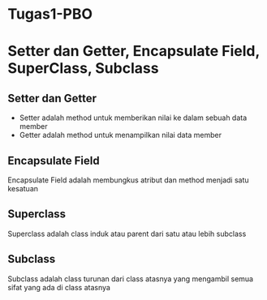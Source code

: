 # Tugas1-PBO
# Setter dan Getter, Encapsulate Field, SuperClass, Subclass

## Setter dan Getter

*  Setter adalah method untuk memberikan nilai ke dalam sebuah data member
*  Getter adalah method untuk menampilkan nilai data member

## Encapsulate Field

Encapsulate Field adalah membungkus atribut dan method menjadi satu kesatuan

## Superclass

Superclass adalah class induk atau parent dari satu atau lebih subclass

## Subclass

Subclass adalah class turunan dari class atasnya yang mengambil semua sifat yang ada di class atasnya
